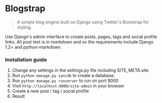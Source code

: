 # Blogstrap

> A simple blog engine built on Django using Twitter's Bootstrap for styling.


Use Django's admin interface to create posts, pages, tags and social profile links. All post text is in *markdown* and so the requirements include Django 1.2+ and python-markdown.  

### Installation guide 

1. Change any settings in the settings.py file including SITE_META.site
1. Run `python manage.py syncdb` to create a database.
1. Run `python manage.py runserver` to run on port 8000
1. Visit `http://localhost:8000/site-admin` in your browser
1. Create a new post / tag / social profile
1. Result
